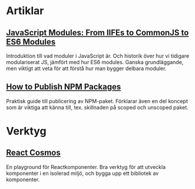 # Artiklar

## [JavaScript Modules: From IIFEs to CommonJS to ES6 Modules](https://tylermcginnis.com/javascript-modules-iifes-commonjs-esmodules/)

Introduktion till vad moduler i JavaScript är. Och historik över hur vi tidigare modulariserat JS, jämfört med hur ES6 modules. Ganska grundläggande, men viktigt att veta för att förstå hur man bygger delbara moduler.

## [How to Publish NPM Packages](https://medium.com/@rossbulat/how-to-publish-npm-packages-4e519744c416)

Praktisk guide till publicering av NPM-paket. Förklarar även en del koncept som är viktiga att känna till, tex. skillnaden på scoped och unscoped paket.

# Verktyg

## [React Cosmos](https://github.com/react-cosmos/react-cosmos)

En playground för Reactkomponenter. Bra verktyg för att utveckla komponenter i en isolerad miljö, och bygga upp ett bibliotek av komponenter.
